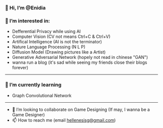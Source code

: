 ### 👋 Hi, I’m @Enidia
### 👀 I’m interested in:

- Defferential Privacy while using AI
- Computer Vision (CV not means Ctrl+C & Ctrl+V)
- Artifical Intelligence (AI is not the terminator)
- Nature Language Processing (N L P)
- Diffusion Model (Drawing pictures like a Artist)
- Generative Adversarial Network (hopely not read in chinese "GAN")
- wanna run a blog (it's sad while seeing my friends close their blogs forever)

---
### 🌱 I’m currently learning
- Graph Convolutional Network
---
- 💞️ I’m looking to collaborate on Game Designing (If may, I wanna be a Game Designer)
- 📫 How to reach me (email hellenesisg@gmail.com)
<!---
Enidia/Enidia is a ✨ special ✨ repository because its `README.md` (this file) appears on your GitHub profile.
You can click the Preview link to take a look at your changes.
--->
